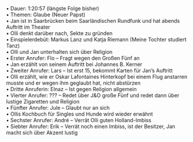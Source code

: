 • Dauer: 1:20:57 (längste Folge bisher)  
• Themen: Glaube (Neuer Papst)  
• Jan ist in Saarbrücken beim Saarländischen Rundfunk und hat abends Auftritt im Theater  
• Olli denkt darüber nach, Sekte zu gründen  
• Einspielerdebüt: Markus Lanz und Katja Riemann (Meine Tochter studiert Tanz)  
• Olli und Jan unterhalten sich über Religion  
• Erster Anrufer: Flo – Fragt wegen den Großen Fünf an  
• Jan erzählt von seinem Auftritt bei Johannes B. Kerner  
• Zweiter Anrufer: Lars – Ist erst 15, bekommt Karten für Jan’s Auftritt  
• Olli erzählt, wie er Oskar Lafontaines Hinterkopf bei einem Flug anstarren musste und er wegen ihm geglaubt hat, nicht abstürzen  
• Dritte Anruferin: Elnaz – Ist gegen Religion allgemein  
• Vierter Anrufer: ??? – Redet über J&O große Fünf und redet dann über lustige Zigaretten und Religion  
• Fünfter Anrufer: Jule – Glaubt nur an sich  
• Ollis Kochbuch für Singles und Hunde wird wieder erwähnt  
• Sechster Anrufer: André – Verrät Olli guten Holland-Imbiss  
• Siebter Anrufer: Erik – Verrät noch einen Imbiss, ist der Besitzer, Jan macht sich über Akzent lustig  
